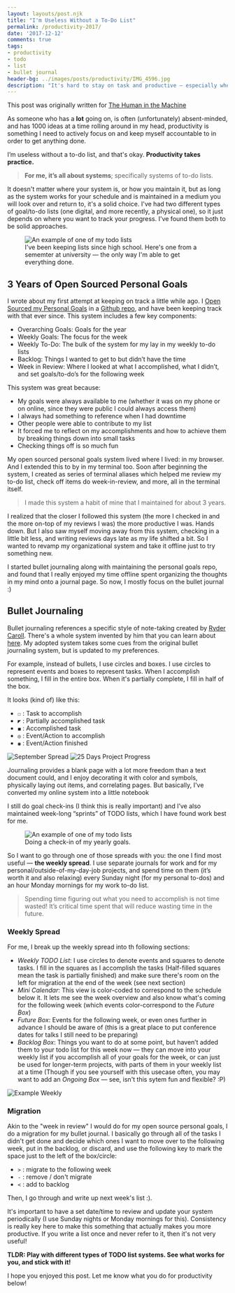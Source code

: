 ```yaml
---
layout: layouts/post.njk
title: "I'm Useless Without a To-Do List"
permalink: /productivity-2017/
date: '2017-12-12'
comments: true
tags:
- productivity
- todo
- list
- bullet journal
header-bg: ../images/posts/productivity/IMG_4596.jpg
description: "It's hard to stay on task and productive — especially when we've got so much going on in our lives. This post details how I maintain a TODO list system to accomplish just that."
---
```


This post was originally written for [The Human in the Machine](https://superyesmore.com/publication/the-human-in-the-machine-a4064599cde2cb3397239e8d72219f48)

As someone who has a **lot** going on, is often (unfortunately) absent-minded, and has 1000 ideas at a time rolling around in my head, productivity is something I need to actively focus on and keep myself accountable to in order to get anything done.

I’m useless without a to-do list, and that's okay. **Productivity takes practice.**

> **For me, it’s all about systems**; specifically systems of to-do lists.

It doesn't matter where your system is, or how you maintain it, but as long as the system works for your schedule and is maintained in a medium you will look over and return to, it's a solid choice. I've had two different types of goal/to-do lists (one digital, and more recently, a physical one), so it just depends on where you want to track your progress. I've found them both to be solid approaches.

<figure>
    <img src="../../images/posts/productivity/organize-list.jpg" alt="An example of one of my todo lists">
  <figcaption>I've been keeping lists since high school. Here's one from a sememter at university — the only way I'm able to get everything done.</figcaption>
</figure>

## 3 Years of Open Sourced Personal Goals

I wrote about my first attempt at keeping on track a little while ago. I [Open Sourced my Personal Goals](https://una.im/personal-goals-guide) in a [Github repo](https://github.com/una/personal-goals-starter), and have been keeping track with that ever since. This system includes a few key components:

- Overarching Goals: Goals for the year
- Weekly Goals: The focus for the week
- Weekly To-Do: The bulk of the system for my lay in my weekly to-do lists
- Backlog: Things I wanted to get to but didn’t have the time
- Week in Review: Where I looked at what I accomplished, what I didn’t, and set goals/to-do’s for the following week

This system was great because:

- My goals were always available to me (whether it was on my phone or on online, since they were public I could always access them)
- I always had something to reference when I had downtime 
- Other people were able to contribute to my list
- It forced me to reflect on my accomplishments and how to achieve them by breaking things down into small tasks
- Checking things off is so much fun

My open sourced personal goals system lived where I lived: in my browser. And I extended this to by in my terminal too. Soon after beginning the system, I created as series of terminal aliases which helped me review my to-do list, check off items do week-in-review, and more, all in the terminal itself.

> I made this system a habit of mine that I maintained for about 3 years.

I realized that the closer I followed this system (the more I checked in and the more on-top of my reviews I was) the more productive I was. Hands down. But I also saw myself moving away from this system, checking in a little bit less, and writing reviews days late as my life shifted a bit. So I wanted to revamp my organizational system and take it offline just to try something new.

I started bullet journaling along with maintaining the personal goals repo, and found that I really enjoyed my time offline spent organizing the thoughts in my mind onto a journal page. So now, I mostly focus on the bullet journal :)

## Bullet Journaling

Bullet journaling references a specific style of note-taking created by <a href="http://rydercarroll.com/">Ryder Caroll</a>. There's a whole system invented by him that you can learn about <a href="http://bulletjournal.com/">here</a>. My adopted system takes some cues from the original bullet journaling system, but is updated to my preferences.

For example, instead of bullets, I use circles and boxes. I use circles to represent events and boxes to represent tasks. When I accomplish something, I fill in the entire box. When it's partially complete, I fill in half of the box.

It looks (kind of) like this:

- `☐︎` : Task to accomplish
- `◤` : Partially accomplished task
- `◼︎` : Accomplished task
- `◎` : Event/Action to accomplish
- `◉` : Event/Action finished

<div class="row">
  <img class="half--left"  src="../../images/posts/productivity/septspread.jpg" alt="September Spread">
  <img class="half--right"  src="../../images/posts/productivity/25days.jpg" alt="25 Days Project Progress">
</div>

Journaling provides a blank page with a lot more freedom than a text document could, and I enjoy decorating it with color and symbols, physically laying out items, and correlating pages. But basically, I've converted my online system into a little notebook

I still do goal check-ins (I think this is really important) and I’ve also maintained week-long “sprints” of TODO lists, which I have found work best for me.

<figure>
    <img src="../../images/posts/productivity/checkingin.jpg" alt="An example of one of my todo lists">
  <figcaption>Doing a check-in of my yearly goals.</figcaption>
</figure>

So I want to go through one of those spreads with you: the one I find most useful — **the weekly spread**. I use separate journals for work and for my personal/outside-of-my-day-job projects, and spend time on them (it’s worth it and also relaxing) every Sunday night (for my personal to-dos) and an hour Monday mornings for my work to-do list.

<blockquote>Spending time figuring out what you need to accomplish is not time wasted! It’s critical time spent that will reduce wasting time in the future.</blockquote>

### Weekly Spread

For me, I break up the weekly spread into th following sections:

- *Weekly TODO List*: I use circles to denote events and squares to denote tasks. I fill in the squares as I accomplish the tasks (Half-filled squares mean the task is partially finished) and make sure there's room on the left for migration at the end of the week (see next section)
- *Mini Calendar*: This view is color-coded to correspond to the schedule below it. It lets me see the week overview and also know what's coming for the following week (which events color-correspond to the *Future Box*)
- *Future Box*: Events for the following week, or even ones further in advance I should be aware of (this is a great place to put conference dates for talks I still need to be preparing)
- *Backlog Box*: Things you want to do at some point, but haven’t added them to your todo list for this week now — they can move into your weekly list if you accomplish all of your goals for the week, or can just be used for longer-term projects, with parts of them in your weekly list at a time (Though if you see yourself with this usecase often, you may want to add an *Ongoing Box* — see, isn't this sytem fun and flexible? :P)

<img src="../../images/posts/productivity/example-weekly.jpg" alt="Example Weekly">

### Migration

Akin to the "week in review" I would do for my open source personal goals, I do a migration for my bullet journal. I basically go through all of the tasks I didn't get done and decide which ones I want to move over to the following week, put in the backlog, or discard, and use the following key to mark the space just to the left of the box/circle:

- `>` : migrate to the following week
- `-` : remove / don't migrate
- `<` : add to backlog

Then, I go through and write up next week's list :).

It's important to have a set date/time to review and update your system periodically (I use Sunday nights or Monday mornings for this). Consistency is really key here to make this something that actually makes you more productive. If you write a list once and never refer to it, then it's not very useful!

**TLDR: Play with different types of TODO list systems. See what works for you, and stick with it!**

I hope you enjoyed this post. Let me know what you do for productivity below!